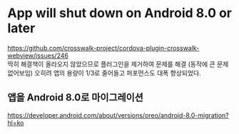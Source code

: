 # App will shut down on Android 8.0 or later

https://github.com/crosswalk-project/cordova-plugin-crosswalk-webview/issues/246  
딱히 해결책이 올라오지 않았으므로 플러그인을 제거하여 문제를 해결 (동작에 큰 문제 없어보임)
오히려 앱의 용량이 1/3로 줄어들고 퍼포먼스도 대폭 향상되었다.

## 앱을 Android 8.0로 마이그레이션  
https://developer.android.com/about/versions/oreo/android-8.0-migration?hl=ko  